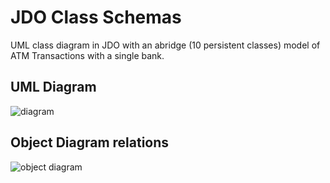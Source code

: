 # JDO Class Schemas

UML class diagram in JDO with an abridge (10 persistent classes) model of ATM Transactions with a single bank.

## UML Diagram

![diagram](https://i.imgur.com/XGBQjYr.png)

## Object Diagram relations

![object diagram](https://i.imgur.com/c8nfIeC.png)